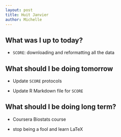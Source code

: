 ```yaml
---
layout: post
title: Huit Janvier
author: Michelle
---
```


## What was I up to today?

* `SCORE`: downloading and reformatting all the data


## What should I be doing tomorrow

* Update `SCORE` protocols

* Update R Markdown file for `SCORE`

## What should I be doing long term?

* Coursera Biostats course

* stop being a fool and learn LaTeX

<i class="fa fa-code" style="color:pink"> </i>




